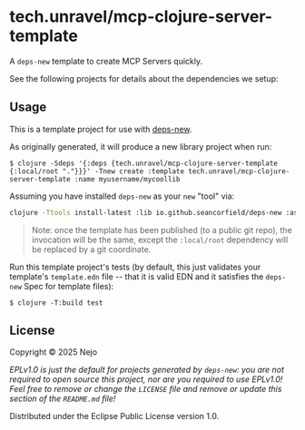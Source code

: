 # tech.unravel/mcp-clojure-server-template

A `deps-new` template to create MCP Servers quickly.

See the following projects for details about the dependencies we setup:

## Usage

This is a template project for use with [deps-new](https://github.com/seancorfield/deps-new).

As originally generated, it will produce a new library project when run:

    $ clojure -Sdeps '{:deps {tech.unravel/mcp-clojure-server-template {:local/root "."}}}' -Tnew create :template tech.unravel/mcp-clojure-server-template :name myusername/mycoollib

Assuming you have installed `deps-new` as your `new` "tool" via:

```bash
clojure -Ttools install-latest :lib io.github.seancorfield/deps-new :as new
```

> Note: once the template has been published (to a public git repo), the invocation will be the same, except the `:local/root` dependency will be replaced by a git coordinate.

Run this template project's tests (by default, this just validates your template's `template.edn`
file -- that it is valid EDN and it satisfies the `deps-new` Spec for template files):

    $ clojure -T:build test

## License

Copyright © 2025 Nejo

_EPLv1.0 is just the default for projects generated by `deps-new`: you are not_
_required to open source this project, nor are you required to use EPLv1.0!_
_Feel free to remove or change the `LICENSE` file and remove or update this_
_section of the `README.md` file!_

Distributed under the Eclipse Public License version 1.0.
